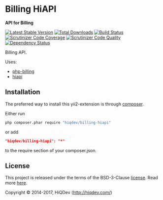 # Billing HiAPI

**API for Billing**

[![Latest Stable Version](https://poser.pugx.org/hiqdev/billing-hiapi/v/stable)](https://packagist.org/packages/hiqdev/billing-hiapi)
[![Total Downloads](https://poser.pugx.org/hiqdev/billing-hiapi/downloads)](https://packagist.org/packages/hiqdev/billing-hiapi)
[![Build Status](https://img.shields.io/travis/hiqdev/billing-hiapi.svg)](https://travis-ci.org/hiqdev/billing-hiapi)
[![Scrutinizer Code Coverage](https://img.shields.io/scrutinizer/coverage/g/hiqdev/billing-hiapi.svg)](https://scrutinizer-ci.com/g/hiqdev/billing-hiapi/)
[![Scrutinizer Code Quality](https://img.shields.io/scrutinizer/g/hiqdev/billing-hiapi.svg)](https://scrutinizer-ci.com/g/hiqdev/billing-hiapi/)
[![Dependency Status](https://www.versioneye.com/php/hiqdev:billing-hiapi/dev-master/badge.svg)](https://www.versioneye.com/php/hiqdev:billing-hiapi/dev-master)

Billing API.

Uses:

- [php-billing]
- [hiapi]

[php-billing]: https://github.com/hiqdev/php-billing
[hiapi]: https://github.com/hiqdev/hiapi-core

## Installation

The preferred way to install this yii2-extension is through [composer](http://getcomposer.org/download/).

Either run

```sh
php composer.phar require "hiqdev/billing-hiapi"
```

or add

```json
"hiqdev/billing-hiapi": "*"
```

to the require section of your composer.json.

## License

This project is released under the terms of the BSD-3-Clause [license](LICENSE).
Read more [here](http://choosealicense.com/licenses/bsd-3-clause).

Copyright © 2014-2017, HiQDev (http://hiqdev.com/)
